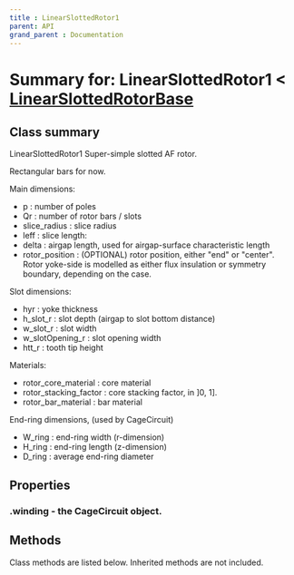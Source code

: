 ```yaml
---
title : LinearSlottedRotor1
parent: API
grand_parent : Documentation
---
```

# Summary for: **LinearSlottedRotor1**  < [LinearSlottedRotorBase](LinearSlottedRotorBase.html)

## Class summary

LinearSlottedRotor1 Super-simple slotted AF rotor.

Rectangular bars for now.

Main dimensions:
* p : number of poles
* Qr : number of rotor bars / slots
* slice_radius : slice radius
* leff : slice length:
* delta : airgap length, used for airgap-surface characteristic
length
* rotor_position : (OPTIONAL) rotor position, either "end" or
"center". Rotor yoke-side is modelled as either flux insulation or
symmetry boundary, depending on the case.

Slot dimensions:
* hyr : yoke thickness
* h_slot_r : slot depth (airgap to slot bottom distance)
* w_slot_r : slot width
* w_slotOpening_r : slot opening width
* htt_r : tooth tip height

Materials:
* rotor_core_material : core material
* rotor_stacking_factor : core stacking factor, in ]0, 1].
* rotor_bar_material : bar material

End-ring dimensions, (used by CageCircuit)
* W_ring : end-ring width (r-dimension)
* H_ring : end-ring length (z-dimension)
* D_ring : average end-ring diameter

## Properties

### .**winding** - the CageCircuit object.


## Methods

Class methods are listed below. Inherited methods are not included.


